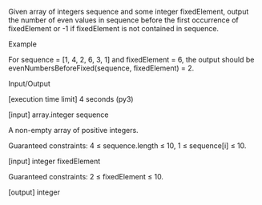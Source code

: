 Given array of integers sequence and some integer fixedElement, output the number of even values in sequence before the first occurrence of fixedElement or -1 if fixedElement is not contained in sequence.

Example

For sequence = [1, 4, 2, 6, 3, 1] and fixedElement = 6, the output should be
evenNumbersBeforeFixed(sequence, fixedElement) = 2.

Input/Output

[execution time limit] 4 seconds (py3)

[input] array.integer sequence

A non-empty array of positive integers.

Guaranteed constraints:
4 ≤ sequence.length ≤ 10,
1 ≤ sequence[i] ≤ 10.

[input] integer fixedElement

Guaranteed constraints:
2 ≤ fixedElement ≤ 10.

[output] integer